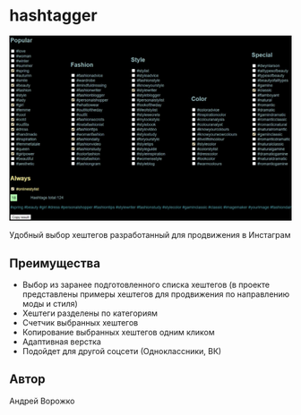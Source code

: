 # hashtagger
![hashtagger](https://github.com/AndreyVorozhko/hashtagger/raw/main/hashtagger-prewiev.jpg "Хештеггер")

Удобный выбор хештегов разработанный для продвижения в Инстаграм

## Преимущества
- Выбор из заранее подготовленного списка хештегов (в проекте представлены примеры хештегов для продвижения по направлению моды и стиля)
- Хештеги разделены по категориям
- Счетчик выбранных хештегов
- Копирование выбранных хештегов одним кликом
- Адаптивная верстка
- Подойдет для другой соцсети (Одноклассники, ВК)

## Автор
Андрей Ворожко
